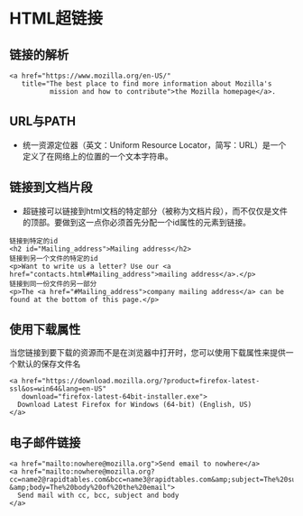 # HTML超链接

## 链接的解析

```
<a href="https://www.mozilla.org/en-US/"
   title="The best place to find more information about Mozilla's
          mission and how to contribute">the Mozilla homepage</a>.
```

## URL与PATH

- 统一资源定位器（英文：Uniform Resource Locator，简写：URL）是一个定义了在网络上的位置的一个文本字符串。

## 链接到文档片段

- 超链接可以链接到html文档的特定部分（被称为文档片段），而不仅仅是文件的顶部。要做到这一点你必须首先分配一个id属性的元素到链接。

```
链接到特定的id
<h2 id="Mailing_address">Mailing address</h2>
链接到另一个文件的特定的id
<p>Want to write us a letter? Use our <a href="contacts.html#Mailing_address">mailing address</a>.</p>
链接到同一份文件的另一部分
<p>The <a href="#Mailing_address">company mailing address</a> can be found at the bottom of this page.</p>
```

## 使用下载属性

当您链接到要下载的资源而不是在浏览器中打开时，您可以使用下载属性来提供一个默认的保存文件名
```
<a href="https://download.mozilla.org/?product=firefox-latest-ssl&os=win64&lang=en-US"
   download="firefox-latest-64bit-installer.exe">
  Download Latest Firefox for Windows (64-bit) (English, US)
</a>
```

## 电子邮件链接

```
<a href="mailto:nowhere@mozilla.org">Send email to nowhere</a>
<a href="mailto:nowhere@mozilla.org?cc=name2@rapidtables.com&bcc=name3@rapidtables.com&amp;subject=The%20subject%20of%20the%20email &amp;body=The%20body%20of%20the%20email">
  Send mail with cc, bcc, subject and body
</a>
```
